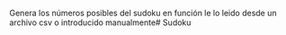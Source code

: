 Genera los números posibles del sudoku en función le lo leido desde un archivo csv o introducido
manualmente# Sudoku
